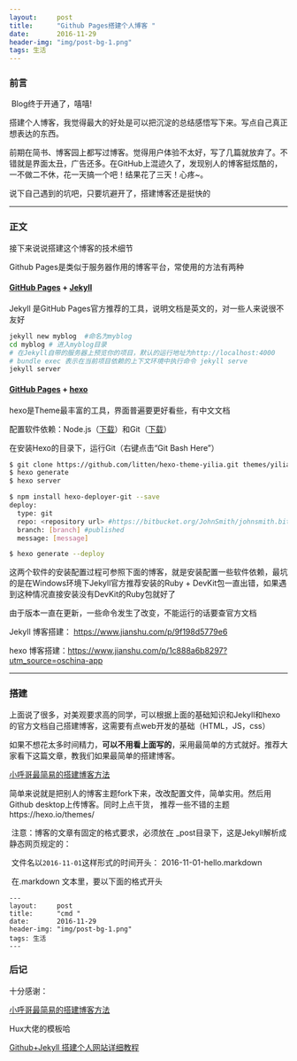```yaml
---
layout:     post
title:      "Github Pages搭建个人博客 "
date:       2016-11-29 
header-img: "img/post-bg-1.png"
tags: 生活
---
```



### 前言

​     Blog终于开通了，嘻嘻!

搭建个人博客，我觉得最大的好处是可以把沉淀的总结感悟写下来。写点自己真正想表达的东西。

​     前期在简书、博客园上都写过博客。觉得用户体验不太好，写了几篇就放弃了。不错就是界面太丑，广告还多。在GitHub上混迹久了，发现别人的博客挺炫酷的，一不做二不休，花一天搞一个吧！结果花了三天！心疼~。

说下自己遇到的坑吧，只要坑避开了，搭建博客还是挺快的



---

### 正文

接下来说说搭建这个博客的技术细节

Github Pages是类似于服务器作用的博客平台，常使用的方法有两种

####  [GitHub Pages](https://pages.github.com/) + [Jekyll](http://jekyllrb.com/) 

Jekyll 是GitHub Pages官方推荐的工具，说明文档是英文的，对一些人来说很不友好

```bash
jekyll new myblog  #命名为myblog
cd myblog # 进入myblog目录
# 在Jekyll自带的服务器上预览你的项目，默认的运行地址为http://localhost:4000
# bundle exec 表示在当前项目依赖的上下文环境中执行命令 jekyll serve
jekyll server
```



####  [GitHub Pages](https://pages.github.com/) + [hexo](https://hexo.io/zh-cn/)  

hexo是Theme最丰富的工具，界面普遍要更好看些，有中文文档

配置软件依赖：Node.js（[下载](https://nodejs.org/en/download/)）和Git（[下载](https://git-scm.com/download)）

在安装Hexo的目录下，运行Git（右键点击“Git Bash Here”）

```bash
$ git clone https://github.com/litten/hexo-theme-yilia.git themes/yilia
$ hexo generate
$ hexo server

$ npm install hexo-deployer-git --save
deploy:
  type: git
  repo: <repository url> #https://bitbucket.org/JohnSmith/johnsmith.bitbucket.io
  branch: [branch] #published
  message: [message]

$ hexo generate --deploy

```

这两个软件的安装配置过程可参照下面的博客，就是安装配置一些软件依赖，最坑的是在Windows环境下Jekyll官方推荐安装的Ruby + DevKit包一直出错，如果遇到这种情况直接安装没有DevKit的Ruby包就好了 

由于版本一直在更新，一些命令发生了改变，不能运行的话要查官方文档

Jekyll 博客搭建： https://www.jianshu.com/p/9f198d5779e6

hexo 博客搭建：https://www.jianshu.com/p/1c888a6b8297?utm_source=oschina-app



---

### 搭建

​     上面说了很多，对美观要求高的同学，可以根据上面的基础知识和Jekyll和hexo 的官方文档自己搭建博客，这需要有点web开发的基础（HTML，JS，css）

​     如果不想花太多时间精力，**可以不用看上面写的**，采用最简单的方式就好。推荐大家看下这篇文章，教我们如果最简单的搭建博客。

[小呼哥最简易的搭建博客方法](https://wade410.github.io/#blog )

​    简单来说就是把别人的博客主题fork下来，改改配置文件，简单实用。然后用Github desktop上传博客。同时上点干货， 推荐一些不错的主题https://hexo.io/themes/

​    注意：博客的文章有固定的格式要求，必须放在 _post目录下，这是Jekyll解析成静态网页规定的：

​    文件名以`2016-11-01`这样形式的时间开头： 2016-11-01-hello.markdown  

​     在.markdown  文本里，要以下面的格式开头

```
---
layout:     post
title:      "cmd "
date:       2016-11-29 
header-img: "img/post-bg-1.png"
tags: 生活
---
```




### 后记

十分感谢：

[小呼哥最简易的搭建博客方法](https://wade410.github.io/#blog   )

Hux大佬的模板哈

[Github+Jekyll 搭建个人网站详细教程](https://www.jianshu.com/p/9f71e260925d)